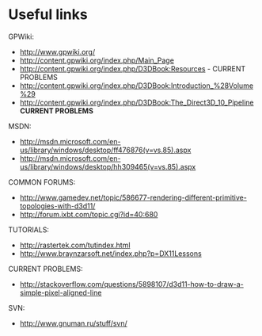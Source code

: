 # Useful links #

GPWiki:
  * http://www.gpwiki.org/
  * http://content.gpwiki.org/index.php/Main_Page
  * http://content.gpwiki.org/index.php/D3DBook:Resources - CURRENT PROBLEMS
  * http://content.gpwiki.org/index.php/D3DBook:Introduction_%28Volume%29
  * http://content.gpwiki.org/index.php/D3DBook:The_Direct3D_10_Pipeline **CURRENT PROBLEMS**

MSDN:
  * http://msdn.microsoft.com/en-us/library/windows/desktop/ff476876(v=vs.85).aspx
  * http://msdn.microsoft.com/en-us/library/windows/desktop/hh309465(v=vs.85).aspx

COMMON FORUMS:
  * http://www.gamedev.net/topic/586677-rendering-different-primitive-topologies-with-d3d11/
  * http://forum.ixbt.com/topic.cgi?id=40:680

TUTORIALS:
  * http://rastertek.com/tutindex.html
  * http://www.braynzarsoft.net/index.php?p=DX11Lessons

CURRENT PROBLEMS:
  * http://stackoverflow.com/questions/5898107/d3d11-how-to-draw-a-simple-pixel-aligned-line

SVN:
  * http://www.gnuman.ru/stuff/svn/